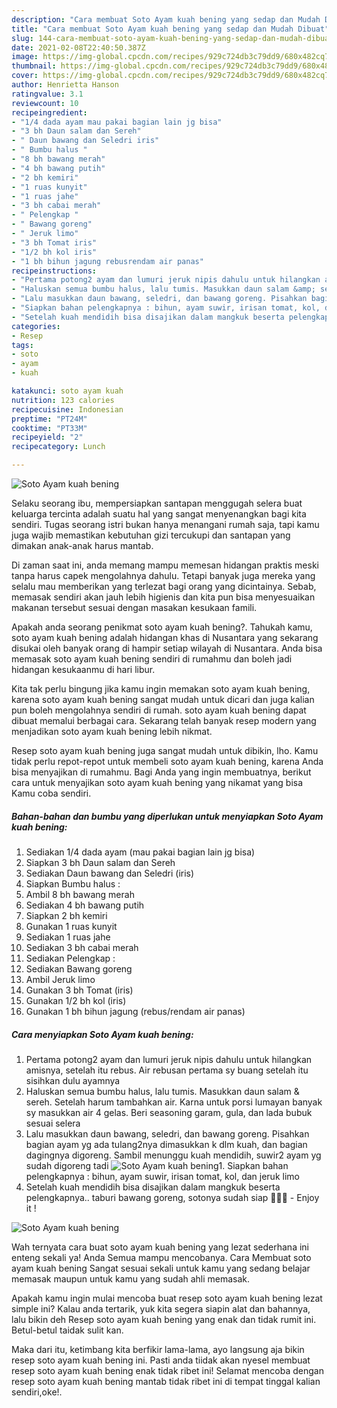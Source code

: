 ```yaml
---
description: "Cara membuat Soto Ayam kuah bening yang sedap dan Mudah Dibuat"
title: "Cara membuat Soto Ayam kuah bening yang sedap dan Mudah Dibuat"
slug: 144-cara-membuat-soto-ayam-kuah-bening-yang-sedap-dan-mudah-dibuat
date: 2021-02-08T22:40:50.387Z
image: https://img-global.cpcdn.com/recipes/929c724db3c79dd9/680x482cq70/soto-ayam-kuah-bening-foto-resep-utama.jpg
thumbnail: https://img-global.cpcdn.com/recipes/929c724db3c79dd9/680x482cq70/soto-ayam-kuah-bening-foto-resep-utama.jpg
cover: https://img-global.cpcdn.com/recipes/929c724db3c79dd9/680x482cq70/soto-ayam-kuah-bening-foto-resep-utama.jpg
author: Henrietta Hanson
ratingvalue: 3.1
reviewcount: 10
recipeingredient:
- "1/4 dada ayam mau pakai bagian lain jg bisa"
- "3 bh Daun salam dan Sereh"
- " Daun bawang dan Seledri iris"
- " Bumbu halus "
- "8 bh bawang merah"
- "4 bh bawang putih"
- "2 bh kemiri"
- "1 ruas kunyit"
- "1 ruas jahe"
- "3 bh cabai merah"
- " Pelengkap "
- " Bawang goreng"
- " Jeruk limo"
- "3 bh Tomat iris"
- "1/2 bh kol iris"
- "1 bh bihun jagung rebusrendam air panas"
recipeinstructions:
- "Pertama potong2 ayam dan lumuri jeruk nipis dahulu untuk hilangkan amisnya, setelah itu rebus. Air rebusan pertama sy buang setelah itu sisihkan dulu ayamnya"
- "Haluskan semua bumbu halus, lalu tumis. Masukkan daun salam &amp; sereh. Setelah harum tambahkan air. Karna untuk porsi lumayan banyak sy masukkan air 4 gelas. Beri seasoning garam, gula, dan lada bubuk sesuai selera"
- "Lalu masukkan daun bawang, seledri, dan bawang goreng. Pisahkan bagian ayam yg ada tulang2nya dimasukkan k dlm kuah, dan bagian dagingnya digoreng. Sambil menunggu kuah mendidih, suwir2 ayam yg sudah digoreng tadi"
- "Siapkan bahan pelengkapnya : bihun, ayam suwir, irisan tomat, kol, dan jeruk limo"
- "Setelah kuah mendidih bisa disajikan dalam mangkuk beserta pelengkapnya.. taburi bawang goreng, sotonya sudah siap 🤗🤗🤗 Enjoy it !"
categories:
- Resep
tags:
- soto
- ayam
- kuah

katakunci: soto ayam kuah 
nutrition: 123 calories
recipecuisine: Indonesian
preptime: "PT24M"
cooktime: "PT33M"
recipeyield: "2"
recipecategory: Lunch

---
```



![Soto Ayam kuah bening](https://img-global.cpcdn.com/recipes/929c724db3c79dd9/680x482cq70/soto-ayam-kuah-bening-foto-resep-utama.jpg)

Selaku seorang ibu, mempersiapkan santapan menggugah selera buat keluarga tercinta adalah suatu hal yang sangat menyenangkan bagi kita sendiri. Tugas seorang istri bukan hanya menangani rumah saja, tapi kamu juga wajib memastikan kebutuhan gizi tercukupi dan santapan yang dimakan anak-anak harus mantab.

Di zaman  saat ini, anda memang mampu memesan hidangan praktis meski tanpa harus capek mengolahnya dahulu. Tetapi banyak juga mereka yang selalu mau memberikan yang terlezat bagi orang yang dicintainya. Sebab, memasak sendiri akan jauh lebih higienis dan kita pun bisa menyesuaikan makanan tersebut sesuai dengan masakan kesukaan famili. 



Apakah anda seorang penikmat soto ayam kuah bening?. Tahukah kamu, soto ayam kuah bening adalah hidangan khas di Nusantara yang sekarang disukai oleh banyak orang di hampir setiap wilayah di Nusantara. Anda bisa memasak soto ayam kuah bening sendiri di rumahmu dan boleh jadi hidangan kesukaanmu di hari libur.

Kita tak perlu bingung jika kamu ingin memakan soto ayam kuah bening, karena soto ayam kuah bening sangat mudah untuk dicari dan juga kalian pun boleh mengolahnya sendiri di rumah. soto ayam kuah bening dapat dibuat memalui berbagai cara. Sekarang telah banyak resep modern yang menjadikan soto ayam kuah bening lebih nikmat.

Resep soto ayam kuah bening juga sangat mudah untuk dibikin, lho. Kamu tidak perlu repot-repot untuk membeli soto ayam kuah bening, karena Anda bisa menyajikan di rumahmu. Bagi Anda yang ingin membuatnya, berikut cara untuk menyajikan soto ayam kuah bening yang nikamat yang bisa Kamu coba sendiri.

<!--inarticleads1-->

##### Bahan-bahan dan bumbu yang diperlukan untuk menyiapkan Soto Ayam kuah bening:

1. Sediakan 1/4 dada ayam (mau pakai bagian lain jg bisa)
1. Siapkan 3 bh Daun salam dan Sereh
1. Sediakan  Daun bawang dan Seledri (iris)
1. Siapkan  Bumbu halus :
1. Ambil 8 bh bawang merah
1. Sediakan 4 bh bawang putih
1. Siapkan 2 bh kemiri
1. Gunakan 1 ruas kunyit
1. Sediakan 1 ruas jahe
1. Sediakan 3 bh cabai merah
1. Sediakan  Pelengkap :
1. Sediakan  Bawang goreng
1. Ambil  Jeruk limo
1. Gunakan 3 bh Tomat (iris)
1. Gunakan 1/2 bh kol (iris)
1. Gunakan 1 bh bihun jagung (rebus/rendam air panas)




<!--inarticleads2-->

##### Cara menyiapkan Soto Ayam kuah bening:

1. Pertama potong2 ayam dan lumuri jeruk nipis dahulu untuk hilangkan amisnya, setelah itu rebus. Air rebusan pertama sy buang setelah itu sisihkan dulu ayamnya
1. Haluskan semua bumbu halus, lalu tumis. Masukkan daun salam &amp; sereh. Setelah harum tambahkan air. Karna untuk porsi lumayan banyak sy masukkan air 4 gelas. Beri seasoning garam, gula, dan lada bubuk sesuai selera
1. Lalu masukkan daun bawang, seledri, dan bawang goreng. Pisahkan bagian ayam yg ada tulang2nya dimasukkan k dlm kuah, dan bagian dagingnya digoreng. Sambil menunggu kuah mendidih, suwir2 ayam yg sudah digoreng tadi
<img src="//assets-global.cpcdn.com/assets/icons/button_play-2c75c40dde080a61004c1f40b05d8f140eaff45d7e9e6481dc71c63d2e7c4909.png" alt="Soto Ayam kuah bening">1. Siapkan bahan pelengkapnya : bihun, ayam suwir, irisan tomat, kol, dan jeruk limo
1. Setelah kuah mendidih bisa disajikan dalam mangkuk beserta pelengkapnya.. taburi bawang goreng, sotonya sudah siap 🤗🤗🤗 - Enjoy it !
<img src="//assets-global.cpcdn.com/assets/icons/button_play-2c75c40dde080a61004c1f40b05d8f140eaff45d7e9e6481dc71c63d2e7c4909.png" alt="Soto Ayam kuah bening">



Wah ternyata cara buat soto ayam kuah bening yang lezat sederhana ini enteng sekali ya! Anda Semua mampu mencobanya. Cara Membuat soto ayam kuah bening Sangat sesuai sekali untuk kamu yang sedang belajar memasak maupun untuk kamu yang sudah ahli memasak.

Apakah kamu ingin mulai mencoba buat resep soto ayam kuah bening lezat simple ini? Kalau anda tertarik, yuk kita segera siapin alat dan bahannya, lalu bikin deh Resep soto ayam kuah bening yang enak dan tidak rumit ini. Betul-betul taidak sulit kan. 

Maka dari itu, ketimbang kita berfikir lama-lama, ayo langsung aja bikin resep soto ayam kuah bening ini. Pasti anda tiidak akan nyesel membuat resep soto ayam kuah bening enak tidak ribet ini! Selamat mencoba dengan resep soto ayam kuah bening mantab tidak ribet ini di tempat tinggal kalian sendiri,oke!.

